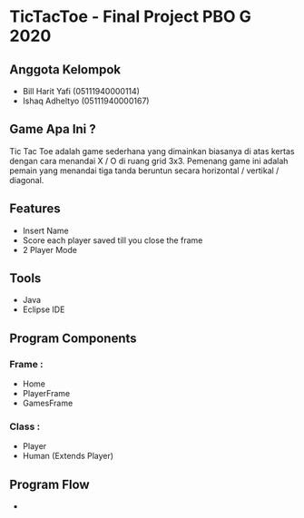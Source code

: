 # TicTacToe - Final Project PBO G 2020

## Anggota Kelompok
- Bill Harit Yafi (05111940000114)
- Ishaq Adheltyo (05111940000167)

## Game Apa Ini ?
Tic Tac Toe adalah game sederhana yang dimainkan biasanya di atas kertas dengan cara menandai X / O  di ruang grid 3x3. Pemenang game ini adalah pemain yang menandai tiga tanda beruntun secara horizontal / vertikal /  diagonal.

## Features
- Insert Name
- Score each player saved till you close the frame
- 2 Player Mode

## Tools
- Java
- Eclipse IDE

## Program Components

### Frame : 
- Home
- PlayerFrame
- GamesFrame

### Class : 
- Player
- Human (Extends Player)

## Program Flow
- 

